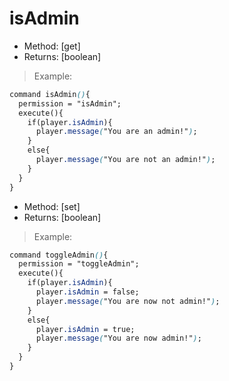 # isAdmin

* Method: \[get\]
* Returns: \[boolean\]

> Example:

```css
command isAdmin(){
  permission = "isAdmin";
  execute(){
    if(player.isAdmin){
      player.message("You are an admin!");
    }
    else{
      player.message("You are not an admin!");
    }
  }
}
```

* Method: \[set\]
* Returns: \[boolean\]

> Example:

```css
command toggleAdmin(){
  permission = "toggleAdmin";
  execute(){
    if(player.isAdmin){
      player.isAdmin = false;
      player.message("You are now not admin!");
    }
    else{
      player.isAdmin = true;
      player.message("You are now admin!");
    }
  }
}
```


